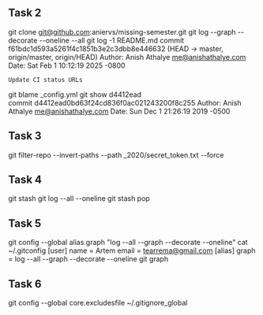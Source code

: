 ## Task 2
git clone git@github.com:aniervs/missing-semester.git
git log --graph --decorate --oneline --all
git log -1 README.md
commit f61bdc1d593a5261f4c1851b3e2c3dbb8e446632 (HEAD -> master, origin/master, origin/HEAD)
Author: Anish Athalye <me@anishathalye.com>
Date:   Sat Feb 1 10:12:19 2025 -0800

    Update CI status URLs

git blame _config.yml
git show d4412ead    
commit d4412ead0bd63f24cd836f0ac021243200f8c255
Author: Anish Athalye <me@anishathalye.com>
Date:   Sun Dec 1 21:26:19 2019 -0500
## Task 3
git filter-repo --invert-paths --path _2020/secret_token.txt --force

## Task 4
git stash
git log --all --oneline
git stash pop

## Task 5
git config --global alias.graph "log --all --graph --decorate --oneline"
cat ~/.gitconfig
[user]
        name = Artem
        email = tearrema@gmail.com
[alias]
        graph = log --all --graph --decorate --oneline
git graph

## Task 6
git config --global core.excludesfile ~/.gitignore_global
